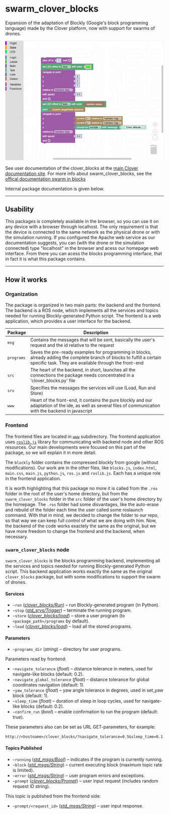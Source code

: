 # swarm_clover_blocks

Expansion of the adaptation of Blockly (Google's block programming language) made by the Clover platform, now with support for swarms of drones.

<img src="screenshot.png" width=700>

See user documentation of the clover_blocks at the [main Clover documentation site](https://clover.coex.tech/en/blocks.html).
For more info about swarm_clover_blocks, see the [offical documentation swarm in blocks](https://swarm-in-blocks.gitbook.io/swarm-in-blocks/introduction/swarm-in-blocks)

Internal package documentation is given below.

---

## Usability

This packages is completely available in the browser, so you can use it on any device with a browser through localhost. The only requirement is that the device is connected to the same network as the physical drone or with the simulation running. If you configured the Apache web service as our documentation suggests, you can (with the drone or the simulation connected) type "localhost" in the browser and acess our homepage web interface. From there you can acess the blocks programming interface, that in fact it is what this package contains.


---

## How it works


### Organization

The package is organized in two main parts: the backend and the frontend. The backend is a ROS node, which implements all the services and topics needed for running Blockly-generated Python script. The frontend is a web application, which provides a user interface for the backend.

| Package | Description |
| ------- | -------- |
| `msg`  |  Contains the messages that will be sent, basically the user's request and the id relative to the request |
| `programs`  | Saves the pre-ready examples for programming in blocks, already adding the complete branch of blocks to fulfill a certain specific task. They are available through the front-end |
| `src`  | The heart of the backend, in short, launches all the connections the package needs concentrated in a 'clover_blocks.py' file  |
| `srv`  | Specifies the messages the services will use (Load, Run and Store) |
| `www`  |  Heart of the front-end, it contains the pure blockly and our adaptation of the ide, as well as several files of communication with the backend in javascript  |


### Frontend

The frontend files are located in [`www`](./www/) subdirectory. The frontend application uses [`roslib.js`](http://wiki.ros.org/roslibjs) library for communicating with backend node and other ROS resources. Our main developments were focused on this part of the package, so we will explain it in more detail.

The `blockly` folder contains the compressed blockly from google (without modifications). Our work are in the other files, like `blocks.js`, `index.html`, `main.css`, `main.js`, `python.js`, `ros.js` and `roslib.js`. Each has a unique role in the frontend application.

It is worth highlighting that this package no more it is called from the `.ros` folder in the root of the user's home directory, but from the `swarm_clover_blocks` folder in the `src` folder of the user's home directory by the homepage. The `.ros` folder had some disvantages, like the auto-erase and rebuild of the folder each time the user called some roslaunch command. With that in mind, we decided to change the folder to our repo, so that way we can keep full control of what we are doing with him. Now, the backend of the code works exactely the same as the original, but we have more freedom to change the frontend and the backend, when necessary.

### `swarm_clover_blocks` node

`swarm_clover_blocks` is the blocks programming backend, implementing all the services and topics needed for running Blockly-generated Python script. This backend application works exactly the same as the original `clover_blocks` package, but with some modifications to support the swarm of drones.

#### Services

* `~run` ([*clover_blocks/Run*](srv/Run.srv)) – run Blockly-generated program (in Python).
* `~stop` ([*std_srvs/Trigger*](http://docs.ros.org/melodic/api/std_srvs/html/srv/Trigger.html)) – terminate the running program.
* `~store` ([*clover_blocks/load*](srv/Store.srv)) – store a user program (to `<package_path>/programs` by default).
* `~load` ([*clover_blocks/load*](srv/Load.srv)) – load all the stored programs.

#### Parameters

* `~programs_dir` (*string*) – directory for user programs.

Parameters read by frontend:

* `~navigate_tolerance` (*float*) – distance tolerance in meters, used for navigate-like blocks (default: 0.2).
* `~navigate_global_tolerance` (*float*) – distance tolerance for global coordinates navigation (default: 1).
* `~yaw_tolerance` (*float*) – yaw angle tolerance in degrees, used in set_yaw block (default: 1).
* `~sleep_time` (*float*) – duration of sleep in loop cycles, used for navigate-like blocks (default: 0.2).
* `~confirm_run` (*bool*) – enable confirmation to run the program (default: true).

These parameters also can be set as URL GET-parameters, for example:

```
http://<hostname>/clover_blocks/?navigate_tolerance=0.5&sleep_time=0.1
```

#### Topics Published

* `~running` ([*std_msgs/Bool*](http://docs.ros.org/melodic/api/std_msgs/html/msg/Bool.html)) – indicates if the program is currently running.
* `~block` ([*std_msgs/String*](http://docs.ros.org/melodic/api/std_msgs/html/msg/String.html)) – current executing block (maximum topic rate is limited).
* `~error` ([*std_msgs/String*](http://docs.ros.org/melodic/api/std_msgs/html/msg/String.html)) – user program errors and exceptions.
* `~prompt` ([*clover_blocks/Prompt*](msg/Prompt.msg)) – user input request (includes random request ID string).

This topic is published from the frontend side:

* `~prompt/<request_id>` ([*std_msgs/String*](http://docs.ros.org/melodic/api/std_msgs/html/msg/String.html)) – user input response.
